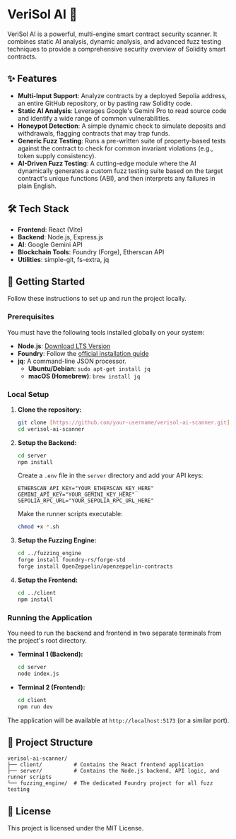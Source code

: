 # VeriSol AI 🤖

VeriSol AI is a powerful, multi-engine smart contract security scanner. It combines static AI analysis, dynamic analysis, and advanced fuzz testing techniques to provide a comprehensive security overview of Solidity smart contracts.



## ✨ Features

- **Multi-Input Support**: Analyze contracts by a deployed Sepolia address, an entire GitHub repository, or by pasting raw Solidity code.
- **Static AI Analysis**: Leverages Google's Gemini Pro to read source code and identify a wide range of common vulnerabilities.
- **Honeypot Detection**: A simple dynamic check to simulate deposits and withdrawals, flagging contracts that may trap funds.
- **Generic Fuzz Testing**: Runs a pre-written suite of property-based tests against the contract to check for common invariant violations (e.g., token supply consistency).
- **AI-Driven Fuzz Testing**: A cutting-edge module where the AI dynamically generates a custom fuzz testing suite based on the target contract's unique functions (ABI), and then interprets any failures in plain English.

## 🛠️ Tech Stack

- **Frontend**: React (Vite)
- **Backend**: Node.js, Express.js
- **AI**: Google Gemini API
- **Blockchain Tools**: Foundry (Forge), Etherscan API
- **Utilities**: simple-git, fs-extra, jq

## 🚀 Getting Started

Follow these instructions to set up and run the project locally.

### Prerequisites

You must have the following tools installed globally on your system:

- **Node.js**: [Download LTS Version](https://nodejs.org/)
- **Foundry**: Follow the [official installation guide](https://book.getfoundry.sh/getting-started/installation)
- **jq**: A command-line JSON processor.
  - **Ubuntu/Debian**: `sudo apt-get install jq`
  - **macOS (Homebrew)**: `brew install jq`

### Local Setup

1.  **Clone the repository:**
    ```bash
    git clone [https://github.com/your-username/verisol-ai-scanner.git](https://github.com/your-username/verisol-ai-scanner.git)
    cd verisol-ai-scanner
    ```

2.  **Setup the Backend:**
    ```bash
    cd server
    npm install
    ```
    Create a `.env` file in the `server` directory and add your API keys:
    ```
    ETHERSCAN_API_KEY="YOUR_ETHERSCAN_KEY_HERE"
    GEMINI_API_KEY="YOUR_GEMINI_KEY_HERE"
    SEPOLIA_RPC_URL="YOUR_SEPOLIA_RPC_URL_HERE"
    ```
    Make the runner scripts executable:
    ```bash
    chmod +x *.sh
    ```

3.  **Setup the Fuzzing Engine:**
    ```bash
    cd ../fuzzing_engine
    forge install foundry-rs/forge-std
    forge install OpenZeppelin/openzeppelin-contracts
    ```

4.  **Setup the Frontend:**
    ```bash
    cd ../client
    npm install
    ```

### Running the Application

You need to run the backend and frontend in two separate terminals from the project's root directory.

- **Terminal 1 (Backend):**
  ```bash
  cd server
  node index.js
  ```

- **Terminal 2 (Frontend):**
  ```bash
  cd client
  npm run dev
  ```
The application will be available at `http://localhost:5173` (or a similar port).

## 📂 Project Structure

```
verisol-ai-scanner/
├── client/          # Contains the React frontend application
├── server/          # Contains the Node.js backend, API logic, and runner scripts
└── fuzzing_engine/  # The dedicated Foundry project for all fuzz testing
```

## 📄 License

This project is licensed under the MIT License.